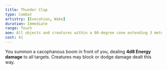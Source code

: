 ```yaml
---
title: Thunder Clap
type: Combat
artistry: [Evocation, Wake]
duration: Immediate
range: Touch
aoe: All objects and creatures within a 90-degree cone extending 3 meters from the caster
cost: 41
---
```

You summon a cacophanous boom in front of you, dealing **4d8 Energy damage** to all targets. Creatures may block or dodge damage dealt this way.
